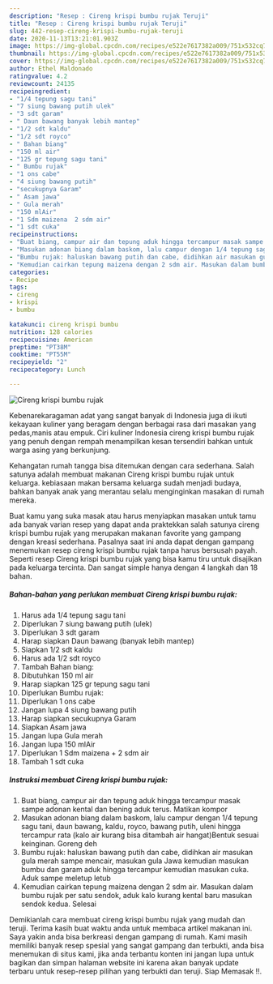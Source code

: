 ```yaml
---
description: "Resep : Cireng krispi bumbu rujak Teruji"
title: "Resep : Cireng krispi bumbu rujak Teruji"
slug: 442-resep-cireng-krispi-bumbu-rujak-teruji
date: 2020-11-13T13:21:01.903Z
image: https://img-global.cpcdn.com/recipes/e522e7617382a009/751x532cq70/cireng-krispi-bumbu-rujak-foto-resep-utama.jpg
thumbnail: https://img-global.cpcdn.com/recipes/e522e7617382a009/751x532cq70/cireng-krispi-bumbu-rujak-foto-resep-utama.jpg
cover: https://img-global.cpcdn.com/recipes/e522e7617382a009/751x532cq70/cireng-krispi-bumbu-rujak-foto-resep-utama.jpg
author: Ethel Maldonado
ratingvalue: 4.2
reviewcount: 24135
recipeingredient:
- "1/4 tepung sagu tani"
- "7 siung bawang putih ulek"
- "3 sdt garam"
- " Daun bawang banyak lebih mantep"
- "1/2 sdt kaldu"
- "1/2 sdt royco"
- " Bahan biang"
- "150 ml air"
- "125 gr tepung sagu tani"
- " Bumbu rujak"
- "1 ons cabe"
- "4 siung bawang putih"
- "secukupnya Garam"
- " Asam jawa"
- " Gula merah"
- "150 mlAir"
- "1 Sdm maizena  2 sdm air"
- "1 sdt cuka"
recipeinstructions:
- "Buat biang, campur air dan tepung aduk hingga tercampur masak sampe adonan kental dan bening aduk terus. Matikan kompor"
- "Masukan adonan biang dalam baskom, lalu campur dengan 1/4 tepung sagu tani, daun bawang, kaldu, royco, bawang putih, uleni hingga tercampur rata (kalo air kurang bisa ditambah air hangat)Bentuk sesuai keinginan. Goreng deh"
- "Bumbu rujak: haluskan bawang putih dan cabe, didihkan air masukan gula merah sampe mencair, masukan gula Jawa kemudian masukan bumbu dan garam aduk hingga tercampur kemudian masukan cuka. Aduk sampe meletup letub"
- "Kemudian cairkan tepung maizena dengan 2 sdm air. Masukan dalam bumbu rujak per satu sendok, aduk kalo kurang kental baru masukan sendok kedua. Selesai"
categories:
- Recipe
tags:
- cireng
- krispi
- bumbu

katakunci: cireng krispi bumbu 
nutrition: 128 calories
recipecuisine: American
preptime: "PT38M"
cooktime: "PT55M"
recipeyield: "2"
recipecategory: Lunch

---
```



![Cireng krispi bumbu rujak](https://img-global.cpcdn.com/recipes/e522e7617382a009/751x532cq70/cireng-krispi-bumbu-rujak-foto-resep-utama.jpg)

Kebenarekaragaman adat yang sangat banyak di Indonesia juga di ikuti kekayaan kuliner yang beragam dengan berbagai rasa dari masakan yang pedas,manis atau empuk. Ciri kuliner Indonesia cireng krispi bumbu rujak yang penuh dengan rempah menampilkan kesan tersendiri bahkan untuk warga asing yang berkunjung.




Kehangatan rumah tangga bisa ditemukan dengan cara sederhana. Salah satunya adalah membuat makanan Cireng krispi bumbu rujak untuk keluarga. kebiasaan makan bersama keluarga sudah menjadi budaya, bahkan banyak anak yang merantau selalu menginginkan masakan di rumah mereka.

Buat kamu yang suka masak atau harus menyiapkan masakan untuk tamu ada banyak varian resep yang dapat anda praktekkan salah satunya cireng krispi bumbu rujak yang merupakan makanan favorite yang gampang dengan kreasi sederhana. Pasalnya saat ini anda dapat dengan gampang menemukan resep cireng krispi bumbu rujak tanpa harus bersusah payah.
Seperti resep Cireng krispi bumbu rujak yang bisa kamu tiru untuk disajikan pada keluarga tercinta. Dan sangat simple hanya dengan 4 langkah dan 18 bahan.


<!--inarticleads1-->

##### Bahan-bahan yang perlukan membuat Cireng krispi bumbu rujak:

1. Harus ada 1/4 tepung sagu tani
1. Diperlukan 7 siung bawang putih (ulek)
1. Diperlukan 3 sdt garam
1. Harap siapkan  Daun bawang (banyak lebih mantep)
1. Siapkan 1/2 sdt kaldu
1. Harus ada 1/2 sdt royco
1. Tambah  Bahan biang:
1. Dibutuhkan 150 ml air
1. Harap siapkan 125 gr tepung sagu tani
1. Diperlukan  Bumbu rujak:
1. Diperlukan 1 ons cabe
1. Jangan lupa 4 siung bawang putih
1. Harap siapkan secukupnya Garam
1. Siapkan  Asam jawa
1. Jangan lupa  Gula merah
1. Jangan lupa 150 mlAir
1. Diperlukan 1 Sdm maizena + 2 sdm air
1. Tambah 1 sdt cuka




<!--inarticleads2-->

##### Instruksi membuat  Cireng krispi bumbu rujak:

1. Buat biang, campur air dan tepung aduk hingga tercampur masak sampe adonan kental dan bening aduk terus. Matikan kompor
1. Masukan adonan biang dalam baskom, lalu campur dengan 1/4 tepung sagu tani, daun bawang, kaldu, royco, bawang putih, uleni hingga tercampur rata (kalo air kurang bisa ditambah air hangat)Bentuk sesuai keinginan. Goreng deh
1. Bumbu rujak: haluskan bawang putih dan cabe, didihkan air masukan gula merah sampe mencair, masukan gula Jawa kemudian masukan bumbu dan garam aduk hingga tercampur kemudian masukan cuka. Aduk sampe meletup letub
1. Kemudian cairkan tepung maizena dengan 2 sdm air. Masukan dalam bumbu rujak per satu sendok, aduk kalo kurang kental baru masukan sendok kedua. Selesai




Demikianlah cara membuat cireng krispi bumbu rujak yang mudah dan teruji. Terima kasih buat waktu anda untuk membaca artikel makanan ini. Saya yakin anda bisa berkreasi dengan gampang di rumah. Kami masih memiliki banyak resep spesial yang sangat gampang dan terbukti, anda bisa menemukan di situs kami, jika anda terbantu konten ini jangan lupa untuk bagikan dan simpan halaman website ini karena akan banyak update terbaru untuk resep-resep pilihan yang terbukti dan teruji. Siap Memasak !!. 

